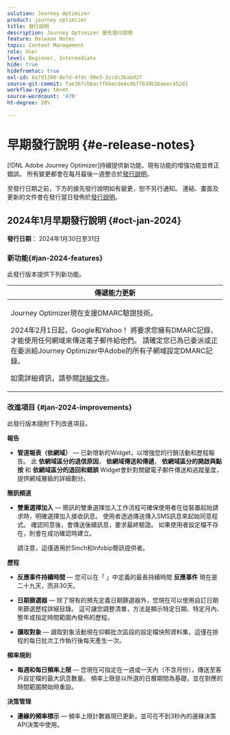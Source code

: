 ```yaml
---
solution: Journey Optimizer
product: journey optimizer
title: 發行說明
description: Journey Optimizer 搶先發行說明
feature: Release Notes
topic: Content Management
role: User
level: Beginner, Intermediate
hide: true
hidefromtoc: true
exl-id: 6e7d1300-8efd-4fdc-90e3-3ccdc3babd2f
source-git-commit: fae367cbbacffbbecde4cdbf7b39b1baeec452d1
workflow-type: tm+mt
source-wordcount: '470'
ht-degree: 20%

---
```


# 早期發行說明 {#e-release-notes}

[!DNL Adobe Journey Optimizer]持續提供新功能、現有功能的增強功能並修正錯誤。 所有變更都會在每月最後一週整合於[發行說明](release-notes.md)。

至發行日期之前，下方的搶先發行說明如有變更，恕不另行通知。 連結、畫面及更新的文件會在發行當日發佈於[發行說明](release-notes.md)。

## 2024年1月早期發行說明 {#oct-jan-2024}

**發行日期**： 2024年1月30日至31日

### 新功能{#jan-2024-features}

此發行版本提供下列新功能。


<table>
<thead>
<tr>
<th><strong>傳遞能力更新</strong><br/></th>
</tr>
</thead>
<tbody>
<tr>
<td>
<p>Journey Optimizer現在支援DMARC驗證技術。</p>
<p>2024年2月1日起，Google和Yahoo！ 將要求您擁有DMARC記錄，才能使用任何網域來傳送電子郵件給他們。 請確定您已為已委派或正在委派給Journey Optimizer中Adobe的所有子網域設定DMARC記錄。</p>
<!--img src="assets/channel-reports.png"/-->
<p>如需詳細資訊，請參閱<a href="../configuration/dmarc-record-update.md">詳細文件</a>。</p>
</tr>
</tbody>
</table>



### 改進項目 {#jan-2024-improvements}

此發行版本隨附下列改進項目。

**報告**

* **管道報表（依網域）**  — 已新增新的Widget，以增強您的行銷活動和歷程報告。 此 **依網域區分的退信原因**， **依網域傳送和傳遞**， **依網域區分的開啟與點按** 和 **依網域區分的退回和錯誤** Widget會針對關鍵電子郵件傳送和追蹤量度，提供網域層級的詳細劃分。

**簡訊頻道**

* **雙重選擇加入**  — 簡訊的雙重選擇加入工作流程可確保使用者在從裝置起始請求時，明確選擇加入接收訊息。 使用者透過傳送傳入SMS訊息來起始同意程式。 確認同意後，會傳送後續訊息，要求最終驗證。 如果使用者設定檔不存在，則會在成功確認時建立。

  請注意，這僅適用於Sinch和Infobip簡訊提供者。

**歷程**

* **反應事件持續時間**  — 您可以在「 」中定義的最長持續時間 **反應事件** 現在是二十九天，而非30天。

* **日期篩選器**  — 除了現有的預先定義日期篩選器外，您現在可以使用自訂日期來篩選歷程詳細目錄。 這可讓您調整清單，方法是顯示特定日期、特定月內、整年或指定時間範圍內發佈的歷程。

* **讀取對象**   — 讀取對象活動現在仰賴批次區段的設定檔快照資料集，這僅在排程的每日批次工作執行後每天產生一次。

**頻率規則**

* **每週和每日頻率上限**  — 您現在可指定在一週或一天內（不含月份），傳送至客戶設定檔的最大訊息數量。 頻率上限是以所選的日曆期間為基礎，並在對應的時間範圍開始時重設。


**決策管理**

* **邊緣的頻率標示**  — 頻率上限計數器現已更新，並可在不到3秒內的邊緣決策API決策中使用。
